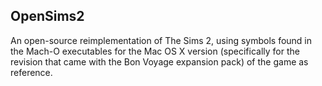 ## OpenSims2
An open-source reimplementation of The Sims 2, using symbols found in the Mach-O executables for the Mac OS X version (specifically for the revision that came with the Bon Voyage expansion pack) of the game as reference.